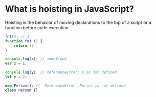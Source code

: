 # What is hoisting in JavaScript?

Hoisting is the behavior of moving declarations to the top of a script or a function before code execution.

```js
fn1(); // 1
function fn1 () {
	return 1;
}

console.log(x); // undefined
var x = 1;

console.log(y); // ReferenceError: y is not defined
let y = 2;

new Person(); //  ReferenceError: Person is not defined
class Person {}
```
